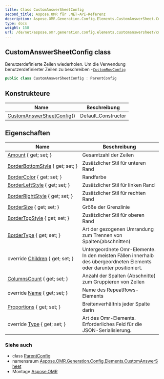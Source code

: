 ```yaml
---
title: Class CustomAnswerSheetConfig
second_title: Aspose.OMR für .NET-API-Referenz
description: Aspose.OMR.Generation.Config.Elements.CustomAnswerSheet.CustomAnswerSheetConfig klas. Benutzerdefinierte Zeilen wiederholen. Um die Verwendung benutzerdefinierter Zeilen zu beschreiben CustomRowConfig
type: docs
weight: 150
url: /de/net/aspose.omr.generation.config.elements.customanswersheet/customanswersheetconfig/
---
```

## CustomAnswerSheetConfig class

Benutzerdefinierte Zeilen wiederholen. Um die Verwendung benutzerdefinierter Zeilen zu beschreiben -[`CustomRowConfig`](../customrowconfig/)

```csharp
public class CustomAnswerSheetConfig : ParentConfig
```

## Konstrukteure

| Name | Beschreibung |
| --- | --- |
| [CustomAnswerSheetConfig](customanswersheetconfig/)() | Default_Constructor |

## Eigenschaften

| Name | Beschreibung |
| --- | --- |
| [Amount](../../aspose.omr.generation.config.elements.customanswersheet/customanswersheetconfig/amount/) { get; set; } | Gesamtzahl der Zeilen |
| [BorderBottomStyle](../../aspose.omr.generation.config.elements.customanswersheet/customanswersheetconfig/borderbottomstyle/) { get; set; } | Zusätzlicher Stil für unteren Rand |
| [BorderColor](../../aspose.omr.generation.config.elements.customanswersheet/customanswersheetconfig/bordercolor/) { get; set; } | Randfarbe |
| [BorderLeftStyle](../../aspose.omr.generation.config.elements.customanswersheet/customanswersheetconfig/borderleftstyle/) { get; set; } | Zusätzlicher Stil für linken Rand |
| [BorderRightStyle](../../aspose.omr.generation.config.elements.customanswersheet/customanswersheetconfig/borderrightstyle/) { get; set; } | Zusätzlicher Stil für rechten Rand |
| [BorderSize](../../aspose.omr.generation.config.elements.customanswersheet/customanswersheetconfig/bordersize/) { get; set; } | Größe der Grenzlinie |
| [BorderTopStyle](../../aspose.omr.generation.config.elements.customanswersheet/customanswersheetconfig/bordertopstyle/) { get; set; } | Zusätzlicher Stil für oberen Rand |
| [BorderType](../../aspose.omr.generation.config.elements.customanswersheet/customanswersheetconfig/bordertype/) { get; set; } | Art der gezogenen Umrandung zum Trennen von Spalten(abschnitten) |
| override [Children](../../aspose.omr.generation.config.elements.customanswersheet/customanswersheetconfig/children/) { get; set; } | Untergeordnete Omr-Elemente. In den meisten Fällen innerhalb des übergeordneten Elements oder darunter positioniert. |
| [ColumnsCount](../../aspose.omr.generation.config.elements.customanswersheet/customanswersheetconfig/columnscount/) { get; set; } | Anzahl der Spalten (Abschnitte) zum Gruppieren von Zeilen |
| override [Name](../../aspose.omr.generation.config.elements.customanswersheet/customanswersheetconfig/name/) { get; set; } | Name des RepeatRows-Elements |
| [Proportions](../../aspose.omr.generation.config.elements.customanswersheet/customanswersheetconfig/proportions/) { get; set; } | Breitenverhältnis jeder Spalte darin |
| override [Type](../../aspose.omr.generation.config.elements.customanswersheet/customanswersheetconfig/type/) { get; set; } | Art des Omr-Elements. Erforderliches Feld für die JSON-Serialisierung. |

### Siehe auch

* class [ParentConfig](../../aspose.omr.generation.config/parentconfig/)
* namensraum [Aspose.OMR.Generation.Config.Elements.CustomAnswerSheet](../../aspose.omr.generation.config.elements.customanswersheet/)
* Montage [Aspose.OMR](../../)


